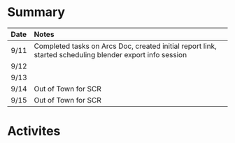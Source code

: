 # Summary 
| Date   | Notes
| :----- | :-------------------------------
| 9/11   | Completed tasks on Arcs Doc, created initial report link, started scheduling blender export info session
| 9/12    | 
| 9/13    |
| 9/14    | Out of Town for SCR
| 9/15    |  Out of Town for SCR

# Activites
